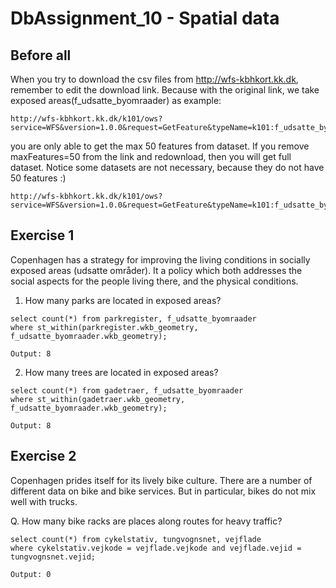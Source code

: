 # DbAssignment_10 - Spatial data

## Before all

When you try to download the csv files from http://wfs-kbhkort.kk.dk, remember to edit the download link. Because with the original link, we take exposed areas(f_udsatte_byomraader) as example:
```
http://wfs-kbhkort.kk.dk/k101/ows?service=WFS&version=1.0.0&request=GetFeature&typeName=k101:f_udsatte_byomraader&maxFeatures=50&outputFormat=csv
```
you are only able to get the max 50 features from dataset. If you remove maxFeatures=50 from the link and redownload, then you will get full dataset. Notice some datasets are not necessary, because they do not have 50 features :)
```
http://wfs-kbhkort.kk.dk/k101/ows?service=WFS&version=1.0.0&request=GetFeature&typeName=k101:f_udsatte_byomraader&outputFormat=csv
```

## Exercise 1

Copenhagen has a strategy for improving the living conditions in socially exposed areas (udsatte områder). It a policy which both addresses the social aspects for the people living there, and the physical conditions.

1. How many parks are located in exposed areas?
```MySQL
select count(*) from parkregister, f_udsatte_byomraader
where st_within(parkregister.wkb_geometry, f_udsatte_byomraader.wkb_geometry);
```
```
Output: 8
```

2. How many trees are located in exposed areas?
```MySQL
select count(*) from gadetraer, f_udsatte_byomraader
where st_within(gadetraer.wkb_geometry, f_udsatte_byomraader.wkb_geometry);
```
```
Output: 8
```

## Exercise 2

Copenhagen prides itself for its lively bike culture. There are a number of different data on bike and bike services. But in particular, bikes do not mix well with trucks.

Q. How many bike racks are places along routes for heavy traffic?
```MySQL
select count(*) from cykelstativ, tungvognsnet, vejflade
where cykelstativ.vejkode = vejflade.vejkode and vejflade.vejid = tungvognsnet.vejid;
```
```
Output: 0
```
